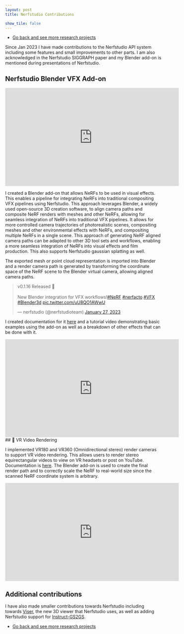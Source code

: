 ```yaml
---
layout: post
title: Nerfstudio Contributions

show_tile: false
---
```


<ul class="actions">
	<li><a href="research.html" class="button small">Go back and see more research projects</a></li>
</ul>

Since Jan 2023 I have made contributions to the Nerfstudio API system including some features and small improvements to other parts. I am also acknowledged in the Nerfstudio SIGGRAPH paper and my Blender add-on is mentioned during presentations of Nerfstudio.

## Nerfstudio Blender VFX Add-on

<iframe width="560" height="315" src="https://www.youtube.com/embed/A7La8tWp_0I?si=uChvOIFJ7WniBMTY" title="YouTube video player" frameborder="0" allow="accelerometer; autoplay; clipboard-write; encrypted-media; gyroscope; picture-in-picture; web-share" allowfullscreen></iframe>

I created a Blender add-on that allows NeRFs to be used in visual effects. This enables a pipeline for integrating NeRFs into traditional compositing VFX pipelines using Nerfstudio. This approach leverages Blender, a widely used open-source 3D creation software, to align camera paths and composite NeRF renders with meshes and other NeRFs, allowing for seamless integration of NeRFs into traditional VFX pipelines. It allows for more controlled camera trajectories of photorealistic scenes, compositing meshes and other environmental effects with NeRFs, and compositing multiple NeRFs in a single scene. This approach of generating NeRF aligned camera paths can be adapted to other 3D tool sets and workflows, enabling a more seamless integration of NeRFs into visual effects and film production. This also supports Nerfstudio gaussian splatting as well.

The exported mesh or point cloud representation is imported into Blender and a render camera path is generated by transforming the coordinate space of the NeRF scene to the Blender virtual camera, allowing aligned camera paths.

<blockquote class="twitter-tweet"><p lang="en" dir="ltr">v0.1.16 Released 🎉<br><br>New Blender integration for VFX workflows!<a href="https://twitter.com/hashtag/NeRF?src=hash&amp;ref_src=twsrc%5Etfw">#NeRF</a> <a href="https://twitter.com/hashtag/nerfacto?src=hash&amp;ref_src=twsrc%5Etfw">#nerfacto</a> <a href="https://twitter.com/hashtag/VFX?src=hash&amp;ref_src=twsrc%5Etfw">#VFX</a> <a href="https://twitter.com/hashtag/Blender3d?src=hash&amp;ref_src=twsrc%5Etfw">#Blender3d</a> <a href="https://t.co/uU8QO1AWwU">pic.twitter.com/uU8QO1AWwU</a></p>&mdash; nerfstudio (@nerfstudioteam) <a href="https://twitter.com/nerfstudioteam/status/1618868366072229888?ref_src=twsrc%5Etfw">January 27, 2023</a></blockquote> <script async src="https://platform.twitter.com/widgets.js" charset="utf-8"></script>

I created documentation for it [here](https://docs.nerf.studio/extensions/blender_addon.html) and a tutorial video demonstrating basic examples using the add-on as well as a breakdown of other effects that can be done with it.

<iframe width="560" height="315" src="https://www.youtube.com/embed/vDhj6j7kfWM?si=zmlFcZoxZipyTEqs" title="YouTube video player" frameborder="0" allow="accelerometer; autoplay; clipboard-write; encrypted-media; gyroscope; picture-in-picture; web-share" allowfullscreen></iframe>

<!--
I also have a blog post style walkthrough of making it.
<ul class="actions">
	<li><a href="nerfstudio_vfx_blender.html" class="button small">Read More</a></li>
</ul>
-->

<br>
## 🥽 VR Video Rendering

I implemented VR180 and VR360 (Omnidirectional stereo) render cameras to support VR video rendering. This allows users to render stereo equirectangular videos to view on VR headsets or post on YouTube. Documentation is [here](https://docs.nerf.studio/quickstart/custom_dataset.html#render-vr-video).
The Blender add-on is used to create the final render path and to correctly scale the NeRF to real-world size since the scanned NeRF coordinate system is arbitrary. 

<iframe width="560" height="315" src="https://www.youtube.com/embed/ZOQMIXvgLtw?si=ujYTHYzeoT5vVUIT" title="YouTube video player" frameborder="0" allow="accelerometer; autoplay; clipboard-write; encrypted-media; gyroscope; picture-in-picture; web-share" allowfullscreen></iframe>

## Additional contributions
I have also made smaller contributions towards Nerfstudio including towards [Viser](https://viser.studio/), the new 3D viewer that Nerfstudio uses, as well as adding Nerfstudio support for [Instruct-GS2GS](https://docs.nerf.studio/nerfology/methods/igs2gs.html).


<ul class="actions">
	<li><a href="research.html" class="button small">Go back and see more research projects</a></li>
</ul>
